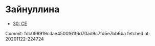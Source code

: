 # Зайнуллина
- [30: CE](30.md)

Commit: fdc098919cdae4500f61f6d70ad9c7fd5e7bb6ba
 fetched at: 20201122-224724
